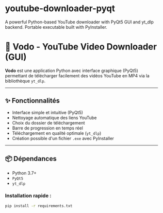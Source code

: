 # youtube-downloader-pyqt
A powerful Python-based YouTube downloader with PyQt5 GUI and yt_dlp backend. Portable executable built with PyInstaller.

# 🎥 Vodo - YouTube Video Downloader (GUI)

**Vodo** est une application Python avec interface graphique (PyQt5) permettant de télécharger facilement des vidéos YouTube en MP4 via la bibliothèque `yt_dlp`.

---

## ✨ Fonctionnalités

- Interface simple et intuitive (PyQt5)
- Nettoyage automatique des liens YouTube
- Choix du dossier de téléchargement
- Barre de progression en temps réel
- Téléchargement en qualité optimale (`yt_dlp`)
- Création possible d'un fichier `.exe` avec PyInstaller

---

## 📦 Dépendances

- Python 3.7+
- `PyQt5`
- `yt_dlp`

### Installation rapide :

```bash
pip install -r requirements.txt
